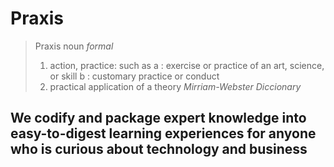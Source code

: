 # Praxis
> Praxis noun _formal_
> 1. action, practice: such as
>   a : exercise or practice of an art, science, or skill
>   b : customary practice or conduct
> 2. practical application of a theory
> _Mirriam-Webster Diccionary_
## We codify and package expert knowledge into easy-to-digest learning experiences for anyone who is curious about technology and business
